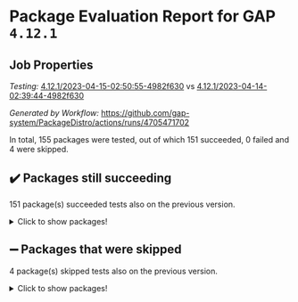 # Package Evaluation Report for GAP `4.12.1`

## Job Properties

*Testing:* [4.12.1/2023-04-15-02:50:55-4982f630](https://github.com/gap-system/PackageDistro/blob/data/reports/4.12.1/2023-04-15-02:50:55-4982f630) vs [4.12.1/2023-04-14-02:39:44-4982f630](https://github.com/gap-system/PackageDistro/blob/data/reports/4.12.1/2023-04-14-02:39:44-4982f630)

*Generated by Workflow:* https://github.com/gap-system/PackageDistro/actions/runs/4705471702

In total, 155 packages were tested, out of which 151 succeeded, 0 failed and 4 were skipped.

## :heavy_check_mark: Packages still succeeding

151 package(s) succeeded tests also on the previous version.
<details><summary>Click to show packages!</summary>

- 4ti2interface 2023.02-04 [(success)](https://github.com/gap-system/PackageDistro/actions/runs/4705471702/jobs/8346151925)
- ace 5.6.2 [(success)](https://github.com/gap-system/PackageDistro/actions/runs/4705471702/jobs/8346151981)
- aclib 1.3.2 [(success)](https://github.com/gap-system/PackageDistro/actions/runs/4705471702/jobs/8346152019)
- agt 0.3.1 [(success)](https://github.com/gap-system/PackageDistro/actions/runs/4705471702/jobs/8346152048)
- alnuth 3.2.1 [(success)](https://github.com/gap-system/PackageDistro/actions/runs/4705471702/jobs/8346152096)
- anupq 3.3.0 [(success)](https://github.com/gap-system/PackageDistro/actions/runs/4705471702/jobs/8346152144)
- atlasrep 2.1.6 [(success)](https://github.com/gap-system/PackageDistro/actions/runs/4705471702/jobs/8346152184)
- autodoc 2022.10.20 [(success)](https://github.com/gap-system/PackageDistro/actions/runs/4705471702/jobs/8346152224)
- automata 1.15 [(success)](https://github.com/gap-system/PackageDistro/actions/runs/4705471702/jobs/8346152282)
- automgrp 1.3.2 [(success)](https://github.com/gap-system/PackageDistro/actions/runs/4705471702/jobs/8346152343)
- autpgrp 1.11 [(success)](https://github.com/gap-system/PackageDistro/actions/runs/4705471702/jobs/8346152401)
- cap 2023.04-01 [(success)](https://github.com/gap-system/PackageDistro/actions/runs/4705471702/jobs/8346152451)
- caratinterface 2.3.5 [(success)](https://github.com/gap-system/PackageDistro/actions/runs/4705471702/jobs/8346152512)
- cddinterface 2022.11.01 [(success)](https://github.com/gap-system/PackageDistro/actions/runs/4705471702/jobs/8346152554)
- circle 1.6.6 [(success)](https://github.com/gap-system/PackageDistro/actions/runs/4705471702/jobs/8346152635)
- classicpres 1.22 [(success)](https://github.com/gap-system/PackageDistro/actions/runs/4705471702/jobs/8346152722)
- cohomolo 1.6.11 [(success)](https://github.com/gap-system/PackageDistro/actions/runs/4705471702/jobs/8346152773)
- congruence 1.2.5 [(success)](https://github.com/gap-system/PackageDistro/actions/runs/4705471702/jobs/8346152828)
- corelg 1.56 [(success)](https://github.com/gap-system/PackageDistro/actions/runs/4705471702/jobs/8346152894)
- crime 1.6 [(success)](https://github.com/gap-system/PackageDistro/actions/runs/4705471702/jobs/8346152956)
- crisp 1.4.6 [(success)](https://github.com/gap-system/PackageDistro/actions/runs/4705471702/jobs/8346153012)
- crypting 0.10.4 [(success)](https://github.com/gap-system/PackageDistro/actions/runs/4705471702/jobs/8346153088)
- cryst 4.1.26 [(success)](https://github.com/gap-system/PackageDistro/actions/runs/4705471702/jobs/8346153155)
- crystcat 1.1.10 [(success)](https://github.com/gap-system/PackageDistro/actions/runs/4705471702/jobs/8346153225)
- ctbllib 1.3.5 [(success)](https://github.com/gap-system/PackageDistro/actions/runs/4705471702/jobs/8346153295)
- cubefree 1.19 [(success)](https://github.com/gap-system/PackageDistro/actions/runs/4705471702/jobs/8346153352)
- curlinterface 2.3.1 [(success)](https://github.com/gap-system/PackageDistro/actions/runs/4705471702/jobs/8346153411)
- cvec 2.8.1 [(success)](https://github.com/gap-system/PackageDistro/actions/runs/4705471702/jobs/8346153460)
- datastructures 0.3.0 [(success)](https://github.com/gap-system/PackageDistro/actions/runs/4705471702/jobs/8346153517)
- deepthought 1.0.6 [(success)](https://github.com/gap-system/PackageDistro/actions/runs/4705471702/jobs/8346153645)
- design 1.8 [(success)](https://github.com/gap-system/PackageDistro/actions/runs/4705471702/jobs/8346153753)
- difsets 2.3.1 [(success)](https://github.com/gap-system/PackageDistro/actions/runs/4705471702/jobs/8346153826)
- digraphs 1.6.2 [(success)](https://github.com/gap-system/PackageDistro/actions/runs/4705471702/jobs/8346153891)
- edim 1.3.7 [(success)](https://github.com/gap-system/PackageDistro/actions/runs/4705471702/jobs/8346153959)
- example 4.3.4 [(success)](https://github.com/gap-system/PackageDistro/actions/runs/4705471702/jobs/8346154027)
- examplesforhomalg 2023.02-04 [(success)](https://github.com/gap-system/PackageDistro/actions/runs/4705471702/jobs/8346154097)
- factint 1.6.3 [(success)](https://github.com/gap-system/PackageDistro/actions/runs/4705471702/jobs/8346154159)
- ferret 1.0.9 [(success)](https://github.com/gap-system/PackageDistro/actions/runs/4705471702/jobs/8346154227)
- fga 1.5.0 [(success)](https://github.com/gap-system/PackageDistro/actions/runs/4705471702/jobs/8346154336)
- fining 1.5.5 [(success)](https://github.com/gap-system/PackageDistro/actions/runs/4705471702/jobs/8346154409)
- float 1.0.3 [(success)](https://github.com/gap-system/PackageDistro/actions/runs/4705471702/jobs/8346154474)
- format 1.4.3 [(success)](https://github.com/gap-system/PackageDistro/actions/runs/4705471702/jobs/8346154533)
- forms 1.2.9 [(success)](https://github.com/gap-system/PackageDistro/actions/runs/4705471702/jobs/8346154604)
- fplsa 1.2.6 [(success)](https://github.com/gap-system/PackageDistro/actions/runs/4705471702/jobs/8346154697)
- fr 2.4.12 [(success)](https://github.com/gap-system/PackageDistro/actions/runs/4705471702/jobs/8346154781)
- francy 1.2.5 [(success)](https://github.com/gap-system/PackageDistro/actions/runs/4705471702/jobs/8346154865)
- fwtree 1.3 [(success)](https://github.com/gap-system/PackageDistro/actions/runs/4705471702/jobs/8346154930)
- gapdoc 1.6.6 [(success)](https://github.com/gap-system/PackageDistro/actions/runs/4705471702/jobs/8346155051)
- gauss 2023.02-04 [(success)](https://github.com/gap-system/PackageDistro/actions/runs/4705471702/jobs/8346155141)
- gaussforhomalg 2023.02-04 [(success)](https://github.com/gap-system/PackageDistro/actions/runs/4705471702/jobs/8346155221)
- gbnp 1.0.5 [(success)](https://github.com/gap-system/PackageDistro/actions/runs/4705471702/jobs/8346155290)
- generalizedmorphismsforcap 2023.03-01 [(success)](https://github.com/gap-system/PackageDistro/actions/runs/4705471702/jobs/8346155354)
- genss 1.6.8 [(success)](https://github.com/gap-system/PackageDistro/actions/runs/4705471702/jobs/8346155421)
- gradedmodules 2023.02-04 [(success)](https://github.com/gap-system/PackageDistro/actions/runs/4705471702/jobs/8346155481)
- gradedringforhomalg 2023.02-04 [(success)](https://github.com/gap-system/PackageDistro/actions/runs/4705471702/jobs/8346155533)
- grape 4.9.0 [(success)](https://github.com/gap-system/PackageDistro/actions/runs/4705471702/jobs/8346155633)
- groupoids 1.73 [(success)](https://github.com/gap-system/PackageDistro/actions/runs/4705471702/jobs/8346155707)
- grpconst 2.6.4 [(success)](https://github.com/gap-system/PackageDistro/actions/runs/4705471702/jobs/8346155767)
- guarana 0.96.3 [(success)](https://github.com/gap-system/PackageDistro/actions/runs/4705471702/jobs/8346155848)
- guava 3.18 [(success)](https://github.com/gap-system/PackageDistro/actions/runs/4705471702/jobs/8346155914)
- hap 1.54 [(success)](https://github.com/gap-system/PackageDistro/actions/runs/4705471702/jobs/8346155964)
- hapcryst 0.1.15 [(success)](https://github.com/gap-system/PackageDistro/actions/runs/4705471702/jobs/8346156060)
- hecke 1.5.3 [(success)](https://github.com/gap-system/PackageDistro/actions/runs/4705471702/jobs/8346156105)
- help 3.5 [(success)](https://github.com/gap-system/PackageDistro/actions/runs/4705471702/jobs/8346156168)
- homalg 2023.02-05 [(success)](https://github.com/gap-system/PackageDistro/actions/runs/4705471702/jobs/8346156232)
- homalgtocas 2023.02-04 [(success)](https://github.com/gap-system/PackageDistro/actions/runs/4705471702/jobs/8346156287)
- idrel 2.45 [(success)](https://github.com/gap-system/PackageDistro/actions/runs/4705471702/jobs/8346156339)
- images 1.3.1 [(success)](https://github.com/gap-system/PackageDistro/actions/runs/4705471702/jobs/8346156397)
- intpic 0.3.0 [(success)](https://github.com/gap-system/PackageDistro/actions/runs/4705471702/jobs/8346156485)
- io 4.8.1 [(success)](https://github.com/gap-system/PackageDistro/actions/runs/4705471702/jobs/8346156542)
- io_forhomalg 2023.02-04 [(success)](https://github.com/gap-system/PackageDistro/actions/runs/4705471702/jobs/8346156612)
- irredsol 1.4.4 [(success)](https://github.com/gap-system/PackageDistro/actions/runs/4705471702/jobs/8346156687)
- json 2.1.1 [(success)](https://github.com/gap-system/PackageDistro/actions/runs/4705471702/jobs/8346156750)
- jupyterkernel 1.5.0 [(success)](https://github.com/gap-system/PackageDistro/actions/runs/4705471702/jobs/8346156816)
- jupyterviz 1.5.6 [(success)](https://github.com/gap-system/PackageDistro/actions/runs/4705471702/jobs/8346156910)
- kan 1.35 [(success)](https://github.com/gap-system/PackageDistro/actions/runs/4705471702/jobs/8346156967)
- kbmag 1.5.11 [(success)](https://github.com/gap-system/PackageDistro/actions/runs/4705471702/jobs/8346157059)
- laguna 3.9.6 [(success)](https://github.com/gap-system/PackageDistro/actions/runs/4705471702/jobs/8346157119)
- liealgdb 2.2.1 [(success)](https://github.com/gap-system/PackageDistro/actions/runs/4705471702/jobs/8346157186)
- liepring 2.8 [(success)](https://github.com/gap-system/PackageDistro/actions/runs/4705471702/jobs/8346157255)
- liering 2.4.2 [(success)](https://github.com/gap-system/PackageDistro/actions/runs/4705471702/jobs/8346157330)
- linearalgebraforcap 2023.03-06 [(success)](https://github.com/gap-system/PackageDistro/actions/runs/4705471702/jobs/8346157395)
- localizeringforhomalg 2023.02-04 [(success)](https://github.com/gap-system/PackageDistro/actions/runs/4705471702/jobs/8346157512)
- loops 3.4.3 [(success)](https://github.com/gap-system/PackageDistro/actions/runs/4705471702/jobs/8346157591)
- lpres 1.0.3 [(success)](https://github.com/gap-system/PackageDistro/actions/runs/4705471702/jobs/8346157653)
- majoranaalgebras 1.5.1 [(success)](https://github.com/gap-system/PackageDistro/actions/runs/4705471702/jobs/8346157707)
- mapclass 1.4.6 [(success)](https://github.com/gap-system/PackageDistro/actions/runs/4705471702/jobs/8346157761)
- matgrp 0.70 [(success)](https://github.com/gap-system/PackageDistro/actions/runs/4705471702/jobs/8346157818)
- matricesforhomalg 2023.02-04 [(success)](https://github.com/gap-system/PackageDistro/actions/runs/4705471702/jobs/8346157871)
- modisom 2.5.4 [(success)](https://github.com/gap-system/PackageDistro/actions/runs/4705471702/jobs/8346157919)
- modulepresentationsforcap 2023.03-01 [(success)](https://github.com/gap-system/PackageDistro/actions/runs/4705471702/jobs/8346157974)
- modules 2023.02-04 [(success)](https://github.com/gap-system/PackageDistro/actions/runs/4705471702/jobs/8346158033)
- monoidalcategories 2023.03-04 [(success)](https://github.com/gap-system/PackageDistro/actions/runs/4705471702/jobs/8346158110)
- nconvex 2022.09-01 [(success)](https://github.com/gap-system/PackageDistro/actions/runs/4705471702/jobs/8346158164)
- nilmat 1.4.2 [(success)](https://github.com/gap-system/PackageDistro/actions/runs/4705471702/jobs/8346158214)
- nock 1.5 [(success)](https://github.com/gap-system/PackageDistro/actions/runs/4705471702/jobs/8346158275)
- normalizinterface 1.3.5 [(success)](https://github.com/gap-system/PackageDistro/actions/runs/4705471702/jobs/8346158340)
- nq 2.5.10 [(success)](https://github.com/gap-system/PackageDistro/actions/runs/4705471702/jobs/8346158397)
- numericalsgps 1.3.1 [(success)](https://github.com/gap-system/PackageDistro/actions/runs/4705471702/jobs/8346158454)
- openmath 11.5.3 [(success)](https://github.com/gap-system/PackageDistro/actions/runs/4705471702/jobs/8346158505)
- orb 4.9.0 [(success)](https://github.com/gap-system/PackageDistro/actions/runs/4705471702/jobs/8346158555)
- packagemanager 1.4.1 [(success)](https://github.com/gap-system/PackageDistro/actions/runs/4705471702/jobs/8346158601)
- patternclass 2.4.3 [(success)](https://github.com/gap-system/PackageDistro/actions/runs/4705471702/jobs/8346158645)
- permut 2.0.4 [(success)](https://github.com/gap-system/PackageDistro/actions/runs/4705471702/jobs/8346158693)
- polenta 1.3.10 [(success)](https://github.com/gap-system/PackageDistro/actions/runs/4705471702/jobs/8346158756)
- polymaking 0.8.6 [(success)](https://github.com/gap-system/PackageDistro/actions/runs/4705471702/jobs/8346158807)
- primgrp 3.4.4 [(success)](https://github.com/gap-system/PackageDistro/actions/runs/4705471702/jobs/8346158877)
- profiling 2.5.2 [(success)](https://github.com/gap-system/PackageDistro/actions/runs/4705471702/jobs/8346158943)
- qpa 1.34 [(success)](https://github.com/gap-system/PackageDistro/actions/runs/4705471702/jobs/8346159013)
- quagroup 1.8.3 [(success)](https://github.com/gap-system/PackageDistro/actions/runs/4705471702/jobs/8346159078)
- radiroot 2.9 [(success)](https://github.com/gap-system/PackageDistro/actions/runs/4705471702/jobs/8346159140)
- rcwa 4.7.1 [(success)](https://github.com/gap-system/PackageDistro/actions/runs/4705471702/jobs/8346159205)
- rds 1.8 [(success)](https://github.com/gap-system/PackageDistro/actions/runs/4705471702/jobs/8346159277)
- recog 1.4.2 [(success)](https://github.com/gap-system/PackageDistro/actions/runs/4705471702/jobs/8346159342)
- repndecomp 1.3.0 [(success)](https://github.com/gap-system/PackageDistro/actions/runs/4705471702/jobs/8346159406)
- repsn 3.1.1 [(success)](https://github.com/gap-system/PackageDistro/actions/runs/4705471702/jobs/8346159502)
- resclasses 4.7.3 [(success)](https://github.com/gap-system/PackageDistro/actions/runs/4705471702/jobs/8346159595)
- ringsforhomalg 2023.02-05 [(success)](https://github.com/gap-system/PackageDistro/actions/runs/4705471702/jobs/8346159695)
- sco 2023.02-04 [(success)](https://github.com/gap-system/PackageDistro/actions/runs/4705471702/jobs/8346159764)
- scscp 2.4.1 [(success)](https://github.com/gap-system/PackageDistro/actions/runs/4705471702/jobs/8346159837)
- semigroups 5.2.1 [(success)](https://github.com/gap-system/PackageDistro/actions/runs/4705471702/jobs/8346159921)
- sglppow 2.3 [(success)](https://github.com/gap-system/PackageDistro/actions/runs/4705471702/jobs/8346160000)
- sgpviz 0.999.5 [(success)](https://github.com/gap-system/PackageDistro/actions/runs/4705471702/jobs/8346160092)
- simpcomp 2.1.14 [(success)](https://github.com/gap-system/PackageDistro/actions/runs/4705471702/jobs/8346160177)
- singular 2023.02.09 [(success)](https://github.com/gap-system/PackageDistro/actions/runs/4705471702/jobs/8346160254)
- sl2reps 1.1 [(success)](https://github.com/gap-system/PackageDistro/actions/runs/4705471702/jobs/8346160326)
- sla 1.5.3 [(success)](https://github.com/gap-system/PackageDistro/actions/runs/4705471702/jobs/8346160400)
- smallgrp 1.5.2 [(success)](https://github.com/gap-system/PackageDistro/actions/runs/4705471702/jobs/8346160484)
- smallsemi 0.6.13 [(success)](https://github.com/gap-system/PackageDistro/actions/runs/4705471702/jobs/8346160561)
- sonata 2.9.6 [(success)](https://github.com/gap-system/PackageDistro/actions/runs/4705471702/jobs/8346160642)
- sophus 1.27 [(success)](https://github.com/gap-system/PackageDistro/actions/runs/4705471702/jobs/8346160731)
- spinsym 1.5.2 [(success)](https://github.com/gap-system/PackageDistro/actions/runs/4705471702/jobs/8346160831)
- standardff 0.9.4 [(success)](https://github.com/gap-system/PackageDistro/actions/runs/4705471702/jobs/8346160905)
- symbcompcc 1.3.2 [(success)](https://github.com/gap-system/PackageDistro/actions/runs/4705471702/jobs/8346160978)
- thelma 1.3 [(success)](https://github.com/gap-system/PackageDistro/actions/runs/4705471702/jobs/8346161052)
- tomlib 1.2.9 [(success)](https://github.com/gap-system/PackageDistro/actions/runs/4705471702/jobs/8346161122)
- toolsforhomalg 2023.03-01 [(success)](https://github.com/gap-system/PackageDistro/actions/runs/4705471702/jobs/8346161203)
- toric 1.9.5 [(success)](https://github.com/gap-system/PackageDistro/actions/runs/4705471702/jobs/8346161277)
- toricvarieties 2022.07.13 [(success)](https://github.com/gap-system/PackageDistro/actions/runs/4705471702/jobs/8346161355)
- transgrp 3.6.4 [(success)](https://github.com/gap-system/PackageDistro/actions/runs/4705471702/jobs/8346161419)
- ugaly 4.0.3 [(success)](https://github.com/gap-system/PackageDistro/actions/runs/4705471702/jobs/8346161492)
- unipot 1.5 [(success)](https://github.com/gap-system/PackageDistro/actions/runs/4705471702/jobs/8346161571)
- unitlib 4.2.0 [(success)](https://github.com/gap-system/PackageDistro/actions/runs/4705471702/jobs/8346161660)
- utils 0.82 [(success)](https://github.com/gap-system/PackageDistro/actions/runs/4705471702/jobs/8346161734)
- uuid 0.7 [(success)](https://github.com/gap-system/PackageDistro/actions/runs/4705471702/jobs/8346161798)
- walrus 0.9991 [(success)](https://github.com/gap-system/PackageDistro/actions/runs/4705471702/jobs/8346161873)
- wedderga 4.10.3 [(success)](https://github.com/gap-system/PackageDistro/actions/runs/4705471702/jobs/8346161938)
- xmod 2.91 [(success)](https://github.com/gap-system/PackageDistro/actions/runs/4705471702/jobs/8346162000)
- xmodalg 1.23 [(success)](https://github.com/gap-system/PackageDistro/actions/runs/4705471702/jobs/8346162068)
- yangbaxter 0.10.3 [(success)](https://github.com/gap-system/PackageDistro/actions/runs/4705471702/jobs/8346162139)
- zeromqinterface 0.14 [(success)](https://github.com/gap-system/PackageDistro/actions/runs/4705471702/jobs/8346162235)
</details>

## :heavy_minus_sign: Packages that were skipped

4 package(s) skipped tests also on the previous version.
<details><summary>Click to show packages!</summary>

- browse 1.8.21 [(skipped)](https://github.com/gap-system/PackageDistro/actions/runs/4705471702/jobs/8346017073)
- itc 1.5.1 [(skipped)](https://github.com/gap-system/PackageDistro/actions/runs/4705471702/jobs/8346017073)
- polycyclic 2.16 [(skipped)](https://github.com/gap-system/PackageDistro/actions/runs/4705471702/jobs/8346017073)
- xgap 4.31 [(skipped)](https://github.com/gap-system/PackageDistro/actions/runs/4705471702/jobs/8346017073)
</details>


